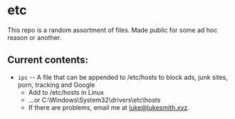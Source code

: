 # etc

This repo is a random assortment of files. Made public for some ad hoc reason or another.

## Current contents:

+ `ips` -- A file that can be appended to /etc/hosts to block ads, junk sites, porn, tracking and Google
	+ Add to /etc/hosts in Linux
	+ ...or C:\Windows\System32\drivers\etc\hosts
	+ If there are problems, email me at [luke@lukesmith.xyz](luke@lukesmith.xyz).
